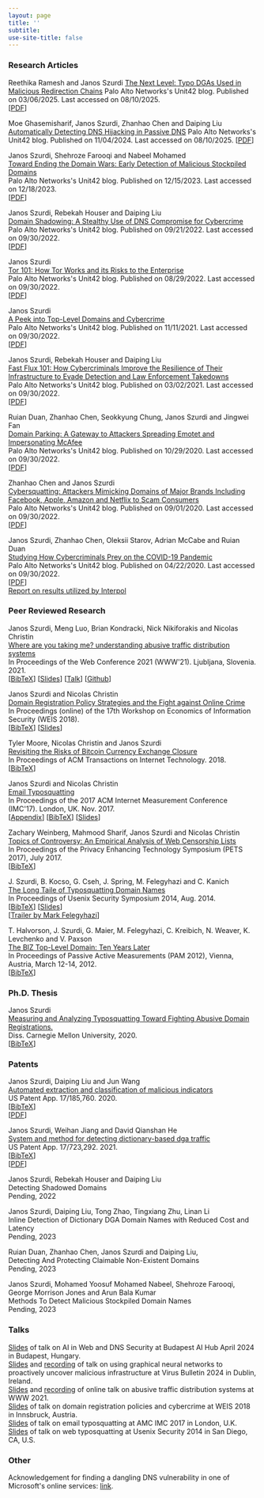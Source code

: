 ```yaml
---
layout: page
title: ''
subtitle:
use-site-title: false
---
```


### Research Articles

Reethika Ramesh and Janos Szurdi
[The Next Level: Typo DGAs Used in Malicious Redirection Chains](https://unit42.paloaltonetworks.com/typo-domain-generation-algorithms/)
Palo Alto Networks's Unit42 blog. Published on 03/06/2025. Last accessed on 08/10/2025.  
[[PDF](/content/industryresearch/typo-domain-generation-algorithms.pdf)]

Moe Ghasemisharif, Janos Szurdi, Zhanhao Chen and Daiping Liu
[Automatically Detecting DNS Hijacking in Passive DNS](https://unit42.paloaltonetworks.com/detect-dns-hijacking-passive-dns/)
Palo Alto Networks's Unit42 blog. Published on 11/04/2024. Last accessed on 08/10/2025. 
[[PDF](/content/industryresearch/detect-dns-hijacking-passive-dns.pdf)]

Janos Szurdi, Shehroze Farooqi and Nabeel Mohamed  
[Toward Ending the Domain Wars: Early Detection of Malicious Stockpiled Domains](https://unit42.paloaltonetworks.com/detecting-malicious-stockpiled-domains/)  
Palo Alto Networks's Unit42 blog. Published on 12/15/2023. Last accessed on 12/18/2023.  
[[PDF](/content/industryresearch/stockpileddetector-2023.pdf)]  

Janos Szurdi, Rebekah Houser and Daiping Liu  
[Domain Shadowing: A Stealthy Use of DNS Compromise for Cybercrime](https://unit42.paloaltonetworks.com/domain-shadowing/)  
Palo Alto Networks's Unit42 blog. Published on 09/21/2022. Last accessed on 09/30/2022.  
[[PDF](/content/industryresearch/domainshadowing-2022.pdf)]  

Janos Szurdi  
[Tor 101: How Tor Works and its Risks to the Enterprise](https://unit42.paloaltonetworks.com/tor-traffic-enterprise-networks/)  
Palo Alto Networks's Unit42 blog. Published on 08/29/2022. Last accessed on 09/30/2022.  
[[PDF](/content/industryresearch/tor-2022.pdf)]  

Janos Szurdi  
[A Peek into Top-Level Domains and Cybercrime](https://unit42.paloaltonetworks.com/top-level-domains-cybercrime/)  
Palo Alto Networks's Unit42 blog. Published on 11/11/2021. Last accessed on 09/30/2022.  
[[PDF](/content/industryresearch/tld-2021.pdf)]  

Janos Szurdi, Rebekah Houser and Daiping Liu  
[Fast Flux 101: How Cybercriminals Improve the Resilience of Their Infrastructure to Evade Detection and Law Enforcement Takedowns](https://unit42.paloaltonetworks.com/fast-flux-101/)  
Palo Alto Networks's Unit42 blog. Published on 03/02/2021. Last accessed on 09/30/2022.  
[[PDF](/content/industryresearch/fastflux-2021.pdf)]  

Ruian Duan, Zhanhao Chen, Seokkyung Chung, Janos Szurdi and Jingwei Fan  
[Domain Parking: A Gateway to Attackers Spreading Emotet and Impersonating McAfee](https://unit42.paloaltonetworks.com/domain-parking/)  
Palo Alto Networks's Unit42 blog. Published on 10/29/2020. Last accessed on 09/30/2022.  
[[PDF](/content/industryresearch/domainparking-2020.pdf)]  

Zhanhao Chen and Janos Szurdi  
[Cybersquatting: Attackers Mimicking Domains of Major Brands Including Facebook, Apple, Amazon and Netflix to Scam Consumers](https://unit42.paloaltonetworks.com/cybersquatting/)  
Palo Alto Networks's Unit42 blog. Published on 09/01/2020. Last accessed on 09/30/2022.  
[[PDF](/content/industryresearch/cybersquatting-2020.pdf)]  

Janos Szurdi, Zhanhao Chen, Oleksii Starov, Adrian McCabe and Ruian Duan  
[Studying How Cybercriminals Prey on the COVID-19 Pandemic](https://unit42.paloaltonetworks.com/how-cybercriminals-prey-on-the-covid-19-pandemic/)  
Palo Alto Networks's Unit42 blog. Published on 04/22/2020. Last accessed on 09/30/2022.  
[[PDF](/content/industryresearch/coviddomains-2020.pdf)]  
[Report on results utilized by Interpol](/content/industryresearch/global-landscape-on-COVID-19-cyberthreat.pdf)  

### Peer Reviewed Research

Janos Szurdi, Meng Luo, Brian Kondracki, Nick Nikiforakis and Nicolas Christin  
[Where are you taking me? understanding abusive traffic distribution systems](/content/academicpapers/Szurdi-WWW21.pdf)  
In Proceedings of the Web Conference 2021  (WWW'21). Ljubljana, Slovenia. 2021.  
[[BibTeX](/content/academicpapers/tds-www21.bib)] 
[[Slides](/content/presentations/tds_www2021_slides.pdf)] 
[[Talk](https://www.youtube.com/watch?v=605C6-_eIlE)] 
[[Github](https://github.com/jszurdi/ODIN/)]  

Janos Szurdi and Nicolas Christin  
[Domain Registration Policy Strategies and the Fight against Online Crime](/content/academicpapers/weis2018domainPolicy.pdf)  
In Proceedings (online) of the 17th Workshop on Economics of Information Security (WEIS 2018).  
[[BibTeX](/content/academicpapers/domainpolicy-weis2018.bib)] 
[[Slides](/content/presentations/domainpolicy_weis2018_slides.pdf)]  

Tyler Moore, Nicolas Christin and Janos Szurdi  
[Revisiting the Risks of Bitcoin Currency Exchange Closure](/content/academicpapers/toit18.pdf)  
In Proceedings of ACM Transactions on Internet Technology. 2018.  
[[BibTeX](/content/academicpapers/btc-toit18.bib)]  

Janos Szurdi and Nicolas Christin  
[Email Typosquatting](/content/academicpapers/emailtypo-imc17.pdf)  
In Proceedings of the 2017 ACM Internet Measurement Conference (IMC'17). London, UK. Nov. 2017.  
[[Appendix](/content/academicpapers/emailtypo-imc17-appendix.pdf)] 
[[BibTeX](/content/academicpapers/emailtypo-imc17.bib)] 
[[Slides](/content/presentations/email_imc17_slides.pdf)]  

Zachary Weinberg, Mahmood Sharif, Janos Szurdi and Nicolas Christin  
[Topics of Controversy: An Empirical Analysis of Web Censorship Lists](/content/academicpapers/cens-lists-pets17.pdf)  
In Proceedings of the Privacy Enhancing Technology Symposium (PETS 2017), July 2017.  
[[BibTeX](/content/academicpapers/cens-lists-pets17.bib)]  

J. Szurdi, B. Kocso, G. Cseh, J. Spring, M. Felegyhazi and C. Kanich  
[The Long Taile of Typosquatting Domain Names](/content/academicpapers/typo-usec14.pdf)  
In Proceedings of Usenix Security Symposium 2014, Aug. 2014.  
[[BibTeX](/content/academicpapers/typo-usec14.bib)] 
[[Slides](/content/presentations/typo_usec14_slides.pdf)]  
[[Trailer by Mark Felegyhazi](/content/presentations/usec14-lightiningtalk.mp4)]  

T. Halvorson, J. Szurdi, G. Maier, M. Felegyhazi, C. Kreibich, N. Weaver, K. Levchenko and V. Paxson  
[The BIZ Top-Level Domain: Ten Years Later](/content/academicpapers/dot-biz.pam12.pdf)  
In Proceedings of Passive Active Measurements (PAM 2012), Vienna, Austria, March 12-14, 2012.  
[[BibTeX](/content/academicpapers/dot-biz.pam12.bib)]  

### Ph.D. Thesis

Janos Szurdi  
[Measuring and Analyzing Typosquatting Toward Fighting Abusive Domain Registrations.](/content/thesis/jszurdi-phd-thesis.pdf)  
Diss. Carnegie Mellon University, 2020.  
[[BibTeX](/content/thesis/thesis-szurdi2020.bib)]   

### Patents

Janos Szurdi, Daiping Liu and Jun Wang  
[Automated extraction and classification of malicious indicators](https://patents.google.com/patent/US20220272109A1/en)  
US Patent App. 17/185,760.  2020.  
[[BibTeX](/content/patents/autoioc-patent-2022.bib)]  
[[PDF](/content/patents/autoioc-patent-2022.pdf)]  

Janos Szurdi, Weihan Jiang and David Qianshan He  
[System and method for detecting dictionary-based dga traffic ](https://patents.google.com/patent/US20230336528A1/en)  
US Patent App. 17/723,292.  2021.  
[[BibTeX](/content/patents/dictdga-patent-2023.bib)]  
[[PDF](/content/patents/dictdga-patent-2023.pdf)]  

Janos Szurdi, Rebekah Houser and Daiping Liu  
Detecting Shadowed Domains  
Pending, 2022  

Janos Szurdi, Daiping Liu, Tong Zhao, Tingxiang Zhu, Linan Li  
Inline Detection of Dictionary DGA Domain Names with Reduced Cost and Latency  
Pending, 2023  

Ruian Duan, Zhanhao Chen, Janos Szurdi and Daiping Liu,  
Detecting And Protecting Claimable Non-Existent Domains  
Pending, 2023  

Janos Szurdi, Mohamed Yoosuf Mohamed Nabeel, Shehroze Farooqi, George Morrison Jones and Arun Bala Kumar  
Methods To Detect Malicious Stockpiled Domain Names  
Pending, 2023  

### Talks
[Slides](/content/presentations/ai_meetup_2025_04.pdf) of talk on AI in Web and DNS Security at Budapest AI Hub April 2024 in Budapest, Hungary.  
[Slides](/content/presentations/proactively_vb24_slides.pdf) and 
[recording](https://www.youtube.com/watch?v=VoB5p0Hq-yk) of talk on using graphical neural networks to proactively uncover malicious infrastructure at Virus Bulletin 2024 in Dublin, Ireland.  
[Slides](/content/presentations/tds_www2021_slides.pdf) and 
[recording](https://www.youtube.com/watch?v=605C6-_eIlE) of online talk on abusive traffic distribution systems at WWW 2021.  
[Slides](/content/presentations/domainpolicy_weis2018_slides.pdf) of talk on domain registration policies and cybercrime at WEIS 2018 in Innsbruck, Austria.  
[Slides](/content/presentations/email_imc17_slides.pdf) of talk on email typosquatting at AMC IMC 2017 in London, U.K.  
[Slides](/content/presentations/typo_usec14_slides.pdf) of talk on web typosquatting at Usenix Security 2014 in San Diego, CA, U.S.  

### Other

Acknowledgement for finding a dangling DNS vulnerability in one of Microsoft's online services: [link](https://msrc.microsoft.com/update-guide/acknowledgement/).  

